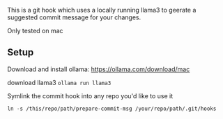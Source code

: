 This is a git hook which uses a locally running llama3 to geerate a suggested commit message for your
changes.

Only tested on mac

## Setup

Download and install ollama:
https://ollama.com/download/mac

download llama3
`ollama run llama3`

Symlink the commit hook into any repo you'd like to use it

`ln -s /this/repo/path/prepare-commit-msg /your/repo/path/.git/hooks`
